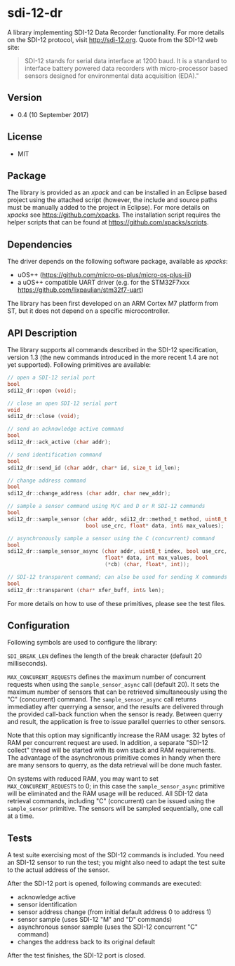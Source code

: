 # sdi-12-dr
A library implementing SDI-12 Data Recorder functionality. For more details on the SDI-12 protocol, visit http://sdi-12.org. Quote from the SDI-12 web site:
> SDI-12 stands for serial data interface at 1200 baud. It is a standard to interface battery powered data recorders with micro-processor based sensors designed for environmental data acquisition (EDA)."

## Version
* 0.4 (10 September 2017)

## License
* MIT

## Package
The library is provided as an _xpack_ and can be installed in an Eclipse based project using the attached script (however, the include and source paths must be manually added to the project in Eclipse). For more details on _xpacks_ see https://github.com/xpacks. The installation script requires the helper scripts that can be found at https://github.com/xpacks/scripts.

## Dependencies
The driver depends on the following software package, available as _xpacks_:
* uOS++ (https://github.com/micro-os-plus/micro-os-plus-iii)
* a uOS++ compatible UART driver (e.g. for the STM32F7xxx https://github.com/lixpaulian/stm32f7-uart)

The library has been first developed on an ARM Cortex M7 platform from ST, but it does not depend on a specific microcontroller.

## API Description
The library supports all commands described in the SDI-12 specification, version 1.3 (the new commands introduced in the more recent 1.4 are not yet supported). Following primitives are available:

```c
// open a SDI-12 serial port
bool
sdi12_dr::open (void);

// close an open SDI-12 serial port
void
sdi12_dr::close (void);

// send an acknowledge active command
bool
sdi12_dr::ack_active (char addr);

// send identification command
bool
sdi12_dr::send_id (char addr, char* id, size_t id_len);

// change address command
bool
sdi12_dr::change_address (char addr, char new_addr);

// sample a sensor command using M/C and D or R SDI-12 commands
bool
sdi12_dr::sample_sensor (char addr, sdi12_dr::method_t method, uint8_t index,
                         bool use_crc, float* data, int& max_values);

// asynchronously sample a sensor using the C (concurrent) command
bool
sdi12_dr::sample_sensor_async (char addr, uint8_t index, bool use_crc,
                               float* data, int max_values, bool
                               (*cb) (char, float*, int));

// SDI-12 transparent command; can also be used for sending X commands
bool
sdi12_dr::transparent (char* xfer_buff, int& len);
```

For more details on how to use of these primitives, please see the test files.

## Configuration

Following symbols are used to configure the library:

`SDI_BREAK_LEN` defines the length of the break character (default 20 milliseconds).

`MAX_CONCURENT_REQUESTS` defines the maximum number of concurrent requests when using the `sample_sensor_async` call (default 20). It sets the maximum number of sensors that can be retrieved simultaneously using the "C" (concurrent) command. The `sample_sensor_async` call returns immediatley after querrying a sensor, and the results are delivered through the provided call-back function when the sensor is ready. Between querry and result, the application is free to issue parallel querries to other sensors.

Note that this option may significantly increase the RAM usage: 32 bytes of RAM per concurrent request are used. In addition, a separate "SDI-12 collect" thread will be started with its own stack and RAM requirements. The advantage of the asynchronous primitive comes in handy when there are many sensors to querry, as the data retrieval will be done much faster.

On systems with reduced RAM, you may want to set `MAX_CONCURENT_REQUESTS` to 0; in this case the `sample_sensor_async` primitive will be eliminated and the RAM usage will be reduced. All SDI-12 data retrieval commands, including "C" (concurrent) can be issued using the `sample_sensor` primitive. The sensors will be sampled sequentially, one call at a time.

## Tests
A test suite exercising most of the SDI-12 commands is included. You need an SDI-12 sensor to run the test; you might also need to adapt the test suite to the actual address of the sensor.

After the SDI-12 port is opened, following commands are executed:

* acknowledge active
* sensor identification
* sensor address change (from initial default address 0 to address 1)
* sensor sample (uses SDI-12 "M" and "D" commands)
* asynchronous sensor sample (uses the SDI-12 concurrent "C" command)
* changes the address back to its original default

After the test finishes, the SDI-12 port is closed.

